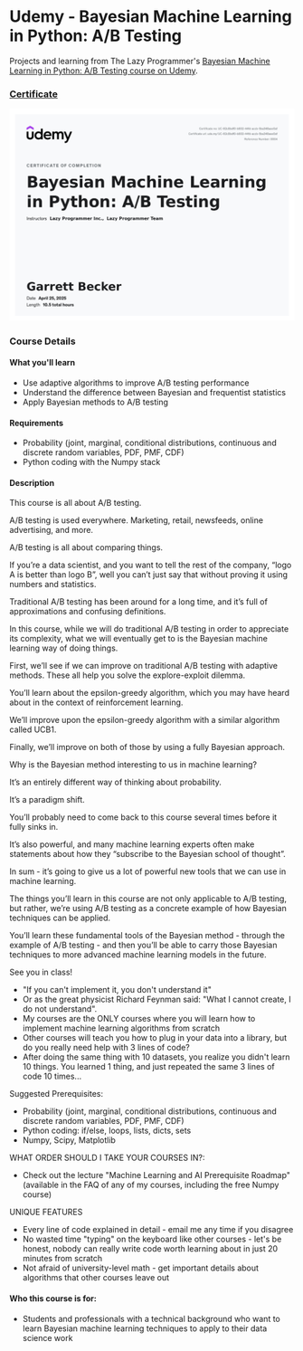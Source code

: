 # Udemy - Bayesian Machine Learning in Python: A/B Testing

Projects and learning from The Lazy Programmer's [Bayesian Machine Learning in Python: A/B Testing course on Udemy](https://www.udemy.com/course/bayesian-machine-learning-in-python-ab-testing/).

### [Certificate](https://www.udemy.com/certificate/UC-62c8bdf0-b802-44fd-accb-5ba348aee0af/)

!["Certificate"](./Certificate.jpg)

### Course Details

#### What you'll learn
- Use adaptive algorithms to improve A/B testing performance
- Understand the difference between Bayesian and frequentist statistics
- Apply Bayesian methods to A/B testing

#### Requirements
- Probability (joint, marginal, conditional distributions, continuous and discrete random variables, PDF, PMF, CDF)
- Python coding with the Numpy stack

#### Description
This course is all about A/B testing.

A/B testing is used everywhere. Marketing, retail, newsfeeds, online advertising, and more.

A/B testing is all about comparing things.

If you’re a data scientist, and you want to tell the rest of the company, “logo A is better than logo B”, well you can’t just say that without proving it using numbers and statistics.

Traditional A/B testing has been around for a long time, and it’s full of approximations and confusing definitions.

In this course, while we will do traditional A/B testing in order to appreciate its complexity, what we will eventually get to is the Bayesian machine learning way of doing things.

First, we’ll see if we can improve on traditional A/B testing with adaptive methods. These all help you solve the explore-exploit dilemma.

You’ll learn about the epsilon-greedy algorithm, which you may have heard about in the context of reinforcement learning.

We’ll improve upon the epsilon-greedy algorithm with a similar algorithm called UCB1.

Finally, we’ll improve on both of those by using a fully Bayesian approach.

Why is the Bayesian method interesting to us in machine learning?

It’s an entirely different way of thinking about probability.

It’s a paradigm shift.

You’ll probably need to come back to this course several times before it fully sinks in.

It’s also powerful, and many machine learning experts often make statements about how they “subscribe to the Bayesian school of thought”.

In sum - it’s going to give us a lot of powerful new tools that we can use in machine learning.

The things you’ll learn in this course are not only applicable to A/B testing, but rather, we’re using A/B testing as a concrete example of how Bayesian techniques can be applied.

You’ll learn these fundamental tools of the Bayesian method - through the example of A/B testing - and then you’ll be able to carry those Bayesian techniques to more advanced machine learning models in the future.

See you in class!
- "If you can't implement it, you don't understand it"
- Or as the great physicist Richard Feynman said: "What I cannot create, I do not understand".
- My courses are the ONLY courses where you will learn how to implement machine learning algorithms from scratch
- Other courses will teach you how to plug in your data into a library, but do you really need help with 3 lines of code?
- After doing the same thing with 10 datasets, you realize you didn't learn 10 things. You learned 1 thing, and just repeated the same 3 lines of code 10 times...

Suggested Prerequisites:
- Probability (joint, marginal, conditional distributions, continuous and discrete random variables, PDF, PMF, CDF)
- Python coding: if/else, loops, lists, dicts, sets
- Numpy, Scipy, Matplotlib

WHAT ORDER SHOULD I TAKE YOUR COURSES IN?:
- Check out the lecture "Machine Learning and AI Prerequisite Roadmap" (available in the FAQ of any of my courses, including the free Numpy course)

UNIQUE FEATURES
- Every line of code explained in detail - email me any time if you disagree
- No wasted time "typing" on the keyboard like other courses - let's be honest, nobody can really write code worth learning about in just 20 minutes from scratch
- Not afraid of university-level math - get important details about algorithms that other courses leave out

#### Who this course is for:
- Students and professionals with a technical background who want to learn Bayesian machine learning techniques to apply to their data science work